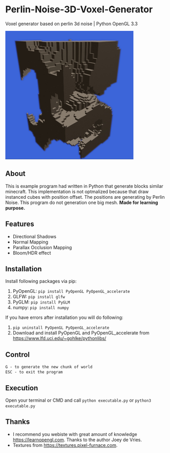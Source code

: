 # Perlin-Noise-3D-Voxel-Generator
Voxel generator based on perlin 3d noise | Python OpenGL 3.3

<img src="ss/chunk.jpg" data-canonical-src="ss/chunk.jpg" width="400" height="400" alt="Voxel Terrain Perlin Noise 3D" />

## About
This is example program had written in Python that generate blocks similar minecraft.
This implementation is not optmalized because that draw instanced cubes with position offset.
The positions are generating by Perlin Noise. This program do not generation one big mesh.
**Made for learning purpose.**

## Features
- Directional Shadows
- Normal Mapping
- Parallax Occlusion Mapping
- Bloom/HDR effect

## Installation
Install following packages via pip:
1. PyOpenGL: `pip install PyOpenGL PyOpenGL_accelerate`
2. GLFW: `pip install glfw`
3. PyGLM: `pip install PyGLM`
4. numpy: `pip install numpy`

If you have errors after installation you will do following:
1. `pip uninstall PyOpenGL PyOpenGL_accelerate`
2. Download and install PyOpenGL and PyOpenGL_accelerate from https://www.lfd.uci.edu/~gohlke/pythonlibs/

## Control
```
G - to generate the new chunk of world
ESC - to exit the program
```

## Execution
Open your terminal or CMD and call `python executable.py` or `python3 executable.py`

## Thanks
- I recommend you webiste with great amount of knowledge https://learnopengl.com. Thanks to the author Joey de Vries.
- Textures from https://textures.pixel-furnace.com.
